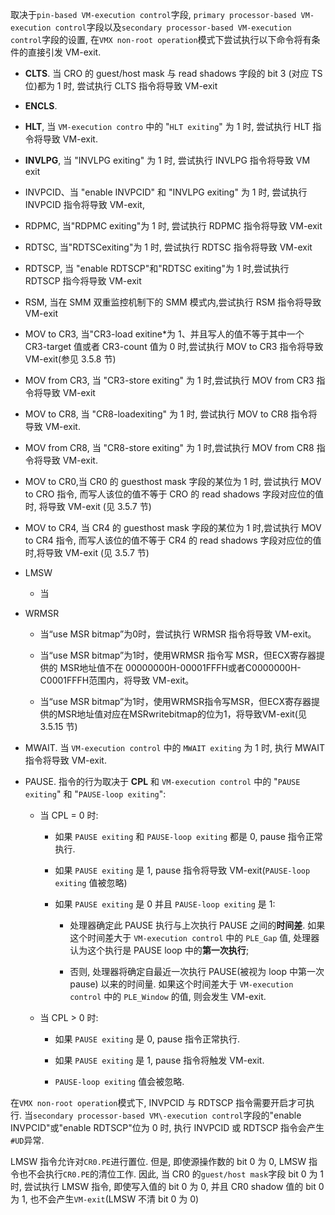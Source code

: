 
取决于`pin-based VM-execution control`字段, `primary processor-based VM-execution control`字段以及`secondary processor-based VM-execution control`字段的设置, 在`VMX non-root operation`模式下尝试执行以下命令将有条件的直接引发 VM\-exit.

* **CLTS**. 当 CRO 的 guest/host mask 与 read shadows 字段的 bit 3 (对应 TS 位)都为 1 时, 尝试执行 CLTS 指令将导致 VM-exit

* **ENCLS**.

* **HLT**, 当 `VM-execution contro` 中的 "`HLT exiting`" 为 1 时, 尝试执行 HLT 指令将导致 VM-exit.

* **INVLPG**, 当 "INVLPG exiting" 为 1 时, 尝试执行 INVLPG 指令将导致 VM exit

* INVPCID、当 "enable INVPCID" 和 "INVLPG exiting" 为 1 时, 尝试执行 INVPCID 指令将导致 VM-exit,

* RDPMC, 当"RDPMC exiting"为 1 时, 尝试执行 RDPMC 指令将导致 VM-exit

* RDTSC, 当"RDTSCexiting"为 1 时, 尝试执行 RDTSC 指令将导致 VM-exit

* RDTSCP, 当 "enable RDTSCP"和"RDTSC exiting"为 1 时,尝试执行 RDTSCP 指今将导致 VM-exit

* RSM, 当在 SMM 双重监控机制下的 SMM 模式内,尝试执行 RSM 指令将导致 VM-exit

* MOV to CR3, 当"CR3-load exitine*为 1、并且写人的值不等于其中一个 CR3-target 值或者 CR3-count 值为 0 时,尝试执行 MOV to CR3 指令将导致 VM-exit(参见 3.5.8 节)

* MOV from CR3, 当 "CR3-store exiting" 为 1 时,尝试执行 MOV from CR3 指令将导致 VM-exit

* MOV to CR8, 当 "CR8-loadexiting" 为 1 时, 尝试执行 MOV to CR8 指令将导致 VM-exit.

* MOV from CR8, 当 "CR8-store exiting" 为 1 时,尝试执行 MOV from CR8 指令将导致 VM-exit.

* MOV to CR0,当 CR0 的 guesthost mask 字段的某位为 1 时, 尝试执行 MOV to CRO 指令, 而写人该位的值不等于 CRO 的 read shadows 字段对应位的值时, 将导致 VM-exit (见 3.5.7 节)

* MOV to CR4, 当 CR4 的 guesthost mask 字段的某位为 1 时,尝试执行 MOV to CR4 指令, 而写人该位的值不等于 CR4 的 read shadows 字段对应位的值时,将导致 VM-exit (见 3.5.7 节)

* LMSW

  * 当


* WRMSR

  * 当“use MSR bitmap”为0时，尝试执行 WRMSR 指令将导致 VM-exit。

  * 当“use MSR bitmap”为1时，使用WRMSR 指令写 MSR，但ECX寄存器提供的 MSR地址值不在 00000000H-00001FFFH或者C0000000H-C0001FFFH范围内，将导致 VM-exit。

  * 当“use MSR bitmap”为1时，使用WRMSR指令写MSR，但ECX寄存器提供的MSR地址值对应在MSRwritebitmap的位为1，将导致VM-exit(见3.5.15 节)




* MWAIT. 当 `VM-execution control` 中的 `MWAIT exiting` 为 1 时, 执行 MWAIT 指令将导致 VM-exit.

* PAUSE. 指令的行为取决于 **CPL** 和 `VM-execution control` 中的 "`PAUSE exiting`" 和 "`PAUSE-loop exiting`": 

  * 当 CPL = 0 时:

    * 如果 `PAUSE exiting` 和 `PAUSE-loop exiting` 都是 0, pause 指令正常执行.

    * 如果 `PAUSE exiting` 是 1, pause 指令将导致 VM-exit(`PAUSE-loop exiting` 值被忽略)

    * 如果 `PAUSE exiting` 是 0 并且 `PAUSE-loop exiting` 是 1:

      * 处理器确定此 PAUSE 执行与上次执行 PAUSE 之间的**时间差**. 如果这个时间差大于 `VM-execution control` 中的 `PLE_Gap` 值, 处理器认为这个执行是 PAUSE loop 中的**第一次执行**;

      * 否则, 处理器将确定自最近一次执行 PAUSE(被视为 loop 中第一次 pause) 以来的时间量. 如果这个时间差大于 `VM-execution control` 中的 `PLE_Window` 的值, 则会发生 VM-exit.

  * 当 CPL > 0 时:

    * 如果 `PAUSE exiting` 是 0, pause 指令正常执行.

    * 如果 `PAUSE exiting` 是 1, pause 指令将触发 VM-exit.

    * `PAUSE-loop exiting` 值会被忽略.





在`VMX non-root operation`模式下, INVPCID 与 RDTSCP 指令需要开启才可执行. 当`secondary processor-based VM\-execution control`字段的"enable INVPCID"或"enable RDTSCP"位为 0 时, 执行 INVPCID 或 RDTSCP 指令会产生`#UD`异常.

LMSW 指令允许对`CR0.PE`进行置位. 但是, 即使源操作数的 bit 0 为 0, LMSW 指令也不会执行`CR0.PE`的清位工作. 因此, 当 CR0 的`guest/host mask`字段 bit 0 为 1 时, 尝试执行 LMSW 指令, 即使写入值的 bit 0 为 0, 并且 CR0 shadow 值的 bit 0 为 1, 也不会产生`VM-exit`(LMSW 不清 bit 0 为 0)
